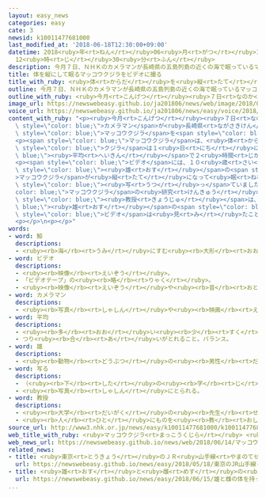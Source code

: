 ```yaml
---
layout: easy_news
categories: easy
cate: 3
newsid: k10011477681000
last_modified_at: '2018-06-18T12:30:00+09:00'
datetime: 2018<ruby>年<rt>ねん</rt></ruby>06<ruby>月<rt>がつ</rt></ruby>18<ruby>日<rt>にち</rt></ruby>
  12<ruby>時<rt>じ</rt></ruby>30<ruby>分<rt>ふん</rt></ruby>
description: 今月７日、ＮＨＫのカメラマンが長崎県の五島列島の近くの海で眠っているマッコウクジラをビデオに撮りました。
title: 体を縦にして眠るマッコウクジラをビデオに撮る
title_with_ruby: <ruby>体<rt>からだ</rt></ruby>を<ruby>縦<rt>たて</rt></ruby>にして<ruby>眠<rt>ねむ</rt></ruby>るマッコウクジラをビデオに<ruby>撮<rt>と</rt></ruby>る
outline: 今月７日、ＮＨＫのカメラマンが長崎県の五島列島の近くの海で眠っているマッコウクジラをビデオに撮りました。
outline_with_ruby: <ruby>今月<rt>こんげつ</rt></ruby><ruby>７日<rt>なのか</rt></ruby>、ＮＨＫのカメラマンが<ruby>長崎県<rt>ながさきけん</rt></ruby>の<ruby>五島列島<rt>ごとうれっとう</rt></ruby>の<ruby>近<rt>ちか</rt></ruby>くの<ruby>海<rt>うみ</rt></ruby>で<ruby>眠<rt>ねむ</rt></ruby>っているマッコウクジラをビデオに<ruby>撮<rt>と</rt></ruby>りました。
image_url: https://newswebeasy.github.io/ja201806/news/web/image/2018/06/14/K10011477681_1806141610_1806141620_01_03.jpg
voice_url: https://newswebeasy.github.io/ja201806/news/easy/voice/2018/06/18/k10011477681000.mp4
content_with_ruby: "<p><ruby>今月<rt>こんげつ</rt></ruby><ruby>７日<rt>なのか</rt></ruby>、ＮＨＫの<span\
  \ style=\"color: blue;\">カメラマン</span>が<ruby>長崎県<rt>ながさきけん</rt></ruby>の<ruby>五島列島<rt>ごとうれっとう</rt></ruby>の<ruby>近<rt>ちか</rt></ruby>くの<ruby>海<rt>うみ</rt></ruby>で<ruby>眠<rt>ねむ</rt></ruby>っている<span\
  \ style=\"color: blue;\">マッコウクジラ</span>を<span style=\"color: blue;\">ビデオ</span>に<ruby>撮<rt>と</rt></ruby>りました。</p>\n\
  <p><span style=\"color: blue;\">マッコウクジラ</span>は、<ruby>体<rt>からだ</rt></ruby>の<ruby>大<rt>おお</rt></ruby>きさが１８ｍ、<ruby>重<rt>おも</rt></ruby>さが４５ｔぐらいになります。この<span\
  \ style=\"color: blue;\">クジラ</span>は１<ruby>日<rt>にち</rt></ruby>に<span style=\"color:\
  \ blue;\"><ruby>平均<rt>へいきん</rt></ruby></span>で２<ruby>時間<rt>じかん</rt></ruby>ぐらい、<ruby>頭<rt>あたま</rt></ruby>を<ruby>上<rt>うえ</rt></ruby>にして<ruby>縦<rt>たて</rt></ruby>になって<ruby>眠<rt>ねむ</rt></ruby>ると<ruby>言<rt>い</rt></ruby>われています。</p>\n\
  <p><span style=\"color: blue;\">ビデオ</span>には、１０<ruby>歳<rt>さい</rt></ruby>から２０<ruby>歳<rt>さい</rt></ruby>ぐらいの<ruby>若<rt>わか</rt></ruby>い<span\
  \ style=\"color: blue;\"><ruby>雄<rt>おす</rt></ruby></span>の<span style=\"color: blue;\"\
  >マッコウクジラ</span>が<ruby>縦<rt>たて</rt></ruby>になって<ruby>眠<rt>ねむ</rt></ruby>ったあと、<ruby>深<rt>ふか</rt></ruby>い<ruby>海<rt>うみ</rt></ruby>へ<ruby>泳<rt>およ</rt></ruby>いで<ruby>行<rt>い</rt></ruby>くところが<span\
  \ style=\"color: blue;\"><ruby>写<rt>うつ</rt></ruby>っ</span>ていました。</p>\n<p><span style=\"\
  color: blue;\">マッコウクジラ</span>の<ruby>研究<rt>けんきゅう</rt></ruby>をしている<ruby>長崎<rt>ながさき</rt></ruby><ruby>大学<rt>だいがく</rt></ruby>の<ruby>天野<rt>あまの</rt></ruby><ruby>雅男<rt>まさお</rt></ruby><span\
  \ style=\"color: blue;\"><ruby>教授<rt>きょうじゅ</rt></ruby></span>は、「<span style=\"color:\
  \ blue;\"><ruby>雄<rt>おす</rt></ruby></span>の<span style=\"color: blue;\">マッコウクジラ</span>が<ruby>寝<rt>ね</rt></ruby>ている<span\
  \ style=\"color: blue;\">ビデオ</span>は<ruby>見<rt>み</rt></ruby>たことがありません。とても<ruby>珍<rt>めずら</rt></ruby>しいです」と<ruby>話<rt>はな</rt></ruby>しています。</p>\n\
  <p></p>\n<p></p>"
words:
- word: 鯨
  descriptions:
  - <ruby><rb>海</rb><rt>うみ</rt></ruby>にすむ<ruby><rb>大形</rb><rt>おおがた</rt></ruby>の<ruby><rb>動物</rb><rt>どうぶつ</rt></ruby>。シロナガスクジラ・マッコウクジラ・セミクジラなど<ruby><rb>種類</rb><rt>しゅるい</rt></ruby>が<ruby><rb>多</rb><rt>おお</rt></ruby>い。<ruby><rb>哺乳類</rb><rt>ほにゅうるい</rt></ruby>で、<ruby><rb>子</rb><rt>こ</rt></ruby>は<ruby><rb>乳</rb><rt>ちち</rt></ruby>を<ruby><rb>飲</rb><rt>の</rt></ruby>んで<ruby><rb>育</rb><rt>そだ</rt></ruby>つ。
- word: ビデオ
  descriptions:
  - <ruby><rb>映像</rb><rt>えいぞう</rt></ruby>。
  - 「ビデオテープ」の<ruby><rb>略</rb><rt>りゃく</rt></ruby>。
  - <ruby><rb>映像</rb><rt>えいぞう</rt></ruby>や<ruby><rb>音</rb><rt>おと</rt></ruby>を、<ruby><rb>磁気</rb><rt>じき</rt></ruby>テープに<ruby><rb>記録</rb><rt>きろく</rt></ruby>したり<ruby><rb>再生</rb><rt>さいせい</rt></ruby>したりする<ruby><rb>装置</rb><rt>そうち</rt></ruby>。
- word: カメラマン
  descriptions:
  - <ruby><rb>写真</rb><rt>しゃしん</rt></ruby>や<ruby><rb>映画</rb><rt>えいが</rt></ruby>、ビデオなどの<ruby><rb>撮影</rb><rt>さつえい</rt></ruby>をする<ruby><rb>人</rb><rt>ひと</rt></ruby>。
- word: 平均
  descriptions:
  - <ruby><rb>多</rb><rt>おお</rt></ruby>い<ruby><rb>少</rb><rt>すく</rt></ruby>ないや<ruby><rb>高</rb><rt>たか</rt></ruby>い<ruby><rb>低</rb><rt>ひく</rt></ruby>いなどがないように、ならすこと。
  - つり<ruby><rb>合</rb><rt>あ</rt></ruby>いがとれること。バランス。
- word: 雄
  descriptions:
  - <ruby><rb>動物</rb><rt>どうぶつ</rt></ruby>の<ruby><rb>男性</rb><rt>だんせい</rt></ruby>にあたるもの。
- word: 写る
  descriptions:
  - （<ruby><rb>下</rb><rt>した</rt></ruby>の<ruby><rb>字</rb><rt>じ</rt></ruby>や<ruby><rb>絵</rb><rt>え</rt></ruby>が）すけて<ruby><rb>見</rb><rt>み</rt></ruby>える。
  - <ruby><rb>写真</rb><rt>しゃしん</rt></ruby>にとられる。
- word: 教授
  descriptions:
  - <ruby><rb>大学</rb><rt>だいがく</rt></ruby>の<ruby><rb>先生</rb><rt>せんせい</rt></ruby>。
  - <ruby><rb>人</rb><rt>ひと</rt></ruby>にものを<ruby><rb>教</rb><rt>おし</rt></ruby>えること。また、その<ruby><rb>人</rb><rt>ひと</rt></ruby>。
source_url: http://www3.nhk.or.jp/news/easy/k10011477681000/k10011477681000.html
web_title_with_ruby: <ruby>マッコウクジラ<rt>まっこうくじら</rt></ruby> <ruby>体<rt>からだ</rt></ruby>を<ruby>縦<rt>たて</rt></ruby>にして<ruby>眠<rt>ねむ</rt></ruby>る<ruby>姿<rt>すがた</rt></ruby>を<ruby>撮影<rt>さつえい</rt></ruby>
web_news_url: https://newswebeasy.github.io/news/web/2018/06/14/マッコウクジラ-体を縦にして眠る姿を撮影
related_news:
- title: <ruby>東京<rt>とうきょう</rt></ruby>のＪＲ<ruby>山手線<rt>やまのてせん</rt></ruby>　１９<ruby>日<rt>にち</rt></ruby>からカメラがついた<ruby>車両<rt>しゃりょう</rt></ruby>が<ruby>走<rt>はし</rt></ruby>る
  url: https://newswebeasy.github.io/news/easy/2018/05/18/東京のJR山手線-19日からカメラがついた車両が走る
- title: <ruby>雄<rt>おす</rt></ruby>と<ruby>雌<rt>めす</rt></ruby>の<ruby>体<rt>からだ</rt></ruby>を<ruby>持<rt>も</rt></ruby>ったカブトムシを<ruby>男<rt>おとこ</rt></ruby>の<ruby>子<rt>こ</rt></ruby>が<ruby>見<rt>み</rt></ruby>つける
  url: https://newswebeasy.github.io/news/easy/2018/06/15/雄と雌の体を持ったカブトムシを男の子が見つける
...
```

